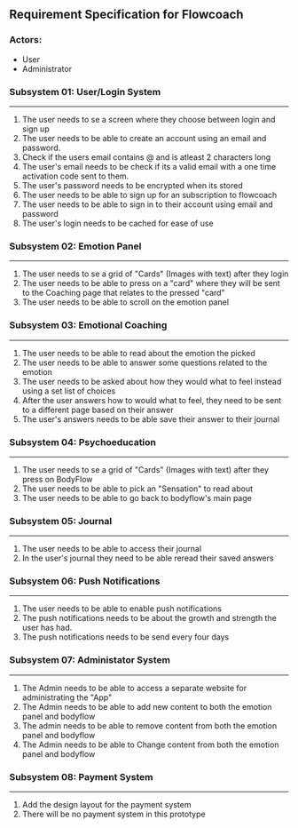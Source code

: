## Requirement Specification for Flowcoach

### Actors: 
* User
* Administrator

### Subsystem 01: User/Login System
---
1. The user needs to se a screen where they choose between login and sign up
1. The user needs to be able to create an account using an email and password.
1. Check if the users email contains @ and is atleast 2 characters long
2. The user's email needs to be check if its a valid email with a one time activation code sent to them.
3. The user's password needs to be encrypted when its stored
4. The user needs to be able to sign up for an subscription to flowcoach
5. The user needs to be able to sign in to their account using email and password
6. The user's login needs to be cached for ease of use

### Subsystem 02: Emotion Panel
---
1. The user needs to se a grid of "Cards" (Images with text) after they login
2. The user needs to be able to press on a "card" where they will be sent to the Coaching page that relates to the pressed "card"
3. The user needs to be able to scroll on the emotion panel

### Subsystem 03: Emotional Coaching 
---
1. The user needs to be able to read about the emotion the picked
2. The user needs to be able to answer some questions related to the emotion
3. The user needs to be asked about how they would what to feel instead using a set list of choices
4. After the user answers how to would what to feel, they need to be sent to a different page based on their answer
5. The user's answers needs to be able save their answer to their journal

### Subsystem 04: Psychoeducation
---
1. The user needs to se a grid of "Cards" (Images with text) after they press on BodyFlow
2. The user needs to be able to pick an "Sensation" to read about
3. The user needs to be able to go back to bodyflow's main page

### Subsystem 05: Journal
---
1. The user needs to be able to access their journal
2. In the user's journal they need to be able reread their saved answers

### Subsystem 06: Push Notifications
---
1. The user needs to be able to enable push notifications
2. The push notifications needs to be about the growth and strength the user has had.
3. The push notifications needs to be send every four days

### Subsystem 07: Administator System
---
1. The Admin needs to be able to access a separate website for administrating the "App"
1. The Admin needs to be able to add new content to both the emotion panel and bodyflow
2. The admin needs to be able to remove content from both the emotion panel and bodyflow
3. The Admin needs to be able to Change content from both the emotion panel and bodyflow

### Subsystem 08: Payment System
---
1. Add the design layout for the payment system
2. There will be no payment system in this prototype